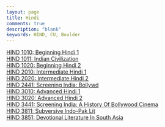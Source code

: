 ```yaml
---
layout: page
title: Hindi
comments: true
description: "blank"
keywords: HIND, CU, Boulder
---
```

<body>
<div><a href="../../courses/HIND-1010">HIND 1010: Beginning Hindi 1</a></div>
<div><a href="../../courses/HIND-1011">HIND 1011: Indian Civilization</a></div>
<div><a href="../../courses/HIND-1020">HIND 1020: Beginning Hindi 2</a></div>
<div><a href="../../courses/HIND-2010">HIND 2010: Intermediate Hindi 1</a></div>
<div><a href="../../courses/HIND-2020">HIND 2020: Intermediate Hindi 2</a></div>
<div><a href="../../courses/HIND-2441">HIND 2441: Screening India: Bollywd</a></div>
<div><a href="../../courses/HIND-3010">HIND 3010: Advanced Hindi 1</a></div>
<div><a href="../../courses/HIND-3020">HIND 3020: Advanced Hindi 2</a></div>
<div><a href="../../courses/HIND-3441">HIND 3441: Screening India: A History Of Bollywood Cinema</a></div>
<div><a href="../../courses/HIND-3811">HIND 3811: Subversive Indo-Pak Lit</a></div>
<div><a href="../../courses/HIND-3851">HIND 3851: Devotional Literature In South Asia</a></div>
</body>
